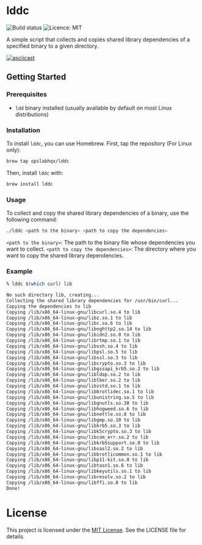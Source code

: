 # lddc

![Build status](https://github.com/opslabhqx/lddc/actions/workflows/go-release.yml/badge.svg)
![Licence: MIT](https://img.shields.io/github/license/opslabhqx/lddc)

A simple script that collects and copies shared library dependencies of a specified binary to a given directory.

[![asciicast](https://asciinema.org/a/669670.svg)](https://asciinema.org/a/669670)

## Getting Started

### Prerequisites

- `ldd` binary installed (usually available by default on most Linux distributions)

### Installation

To install `lddc`, you can use Homebrew. First, tap the repository (For Linux only):

```bash
brew tap opslabhqx/lddc
```

Then, install `lddc` with:

```bash
brew install lddc
```

### Usage

To collect and copy the shared library dependencies of a binary, use the following command:

```bash
./lddc <path to the binary> <path to copy the dependencies>
```

`<path to the binary>`: The path to the binary file whose dependencies you want to collect.
`<path to copy the dependencies>`: The directory where you want to copy the shared library dependencies.

### Example

```bash
% lddc $(which curl) lib

No such directory lib, creating...
Collecting the shared library dependencies for /usr/bin/curl...
Copying the dependencies to lib
Copying /lib/x86_64-linux-gnu/libcurl.so.4 to lib
Copying /lib/x86_64-linux-gnu/libz.so.1 to lib
Copying /lib/x86_64-linux-gnu/libc.so.6 to lib
Copying /lib/x86_64-linux-gnu/libnghttp2.so.14 to lib
Copying /lib/x86_64-linux-gnu/libidn2.so.0 to lib
Copying /lib/x86_64-linux-gnu/librtmp.so.1 to lib
Copying /lib/x86_64-linux-gnu/libssh.so.4 to lib
Copying /lib/x86_64-linux-gnu/libpsl.so.5 to lib
Copying /lib/x86_64-linux-gnu/libssl.so.3 to lib
Copying /lib/x86_64-linux-gnu/libcrypto.so.3 to lib
Copying /lib/x86_64-linux-gnu/libgssapi_krb5.so.2 to lib
Copying /lib/x86_64-linux-gnu/libldap.so.2 to lib
Copying /lib/x86_64-linux-gnu/liblber.so.2 to lib
Copying /lib/x86_64-linux-gnu/libzstd.so.1 to lib
Copying /lib/x86_64-linux-gnu/libbrotlidec.so.1 to lib
Copying /lib/x86_64-linux-gnu/libunistring.so.5 to lib
Copying /lib/x86_64-linux-gnu/libgnutls.so.30 to lib
Copying /lib/x86_64-linux-gnu/libhogweed.so.6 to lib
Copying /lib/x86_64-linux-gnu/libnettle.so.8 to lib
Copying /lib/x86_64-linux-gnu/libgmp.so.10 to lib
Copying /lib/x86_64-linux-gnu/libkrb5.so.3 to lib
Copying /lib/x86_64-linux-gnu/libk5crypto.so.3 to lib
Copying /lib/x86_64-linux-gnu/libcom_err.so.2 to lib
Copying /lib/x86_64-linux-gnu/libkrb5support.so.0 to lib
Copying /lib/x86_64-linux-gnu/libsasl2.so.2 to lib
Copying /lib/x86_64-linux-gnu/libbrotlicommon.so.1 to lib
Copying /lib/x86_64-linux-gnu/libp11-kit.so.0 to lib
Copying /lib/x86_64-linux-gnu/libtasn1.so.6 to lib
Copying /lib/x86_64-linux-gnu/libkeyutils.so.1 to lib
Copying /lib/x86_64-linux-gnu/libresolv.so.2 to lib
Copying /lib/x86_64-linux-gnu/libffi.so.8 to lib
Done!
```

# License

This project is licensed under the [MIT License](/LICENSE). See the LICENSE file for details.
